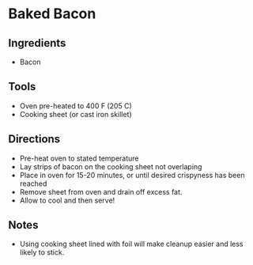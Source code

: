 # Baked Bacon

## Ingredients

* Bacon

## Tools

* Oven pre-heated to 400 F (205 C)
* Cooking sheet (or cast iron skillet)

## Directions

* Pre-heat oven to stated temperature
* Lay strips of bacon on the cooking sheet not overlaping
* Place in oven for 15-20 minutes, or until desired crispyness has been reached
* Remove sheet from oven and drain off excess fat.
* Allow to cool and then serve!

## Notes

* Using cooking sheet lined with foil will make cleanup easier and less likely to stick.
